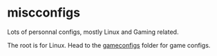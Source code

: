# miscconfigs
Lots of personnal configs, mostly Linux and Gaming related.

The root is for Linux. Head to the [gameconfigs](/gameconfigs) folder for game configs.
